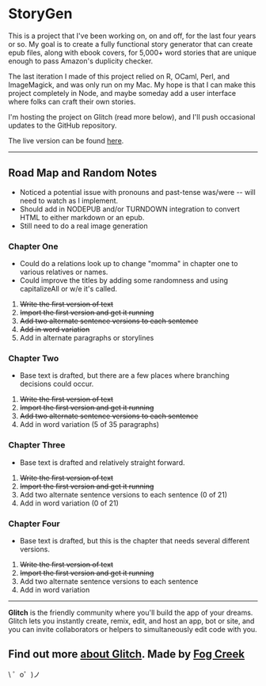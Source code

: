 StoryGen
=================

This is a project that I've been working on, on and off, for the last four years or so. My goal is to create a fully functional story generator that can create epub files, along with ebook covers, for 5,000+ word stories that are unique enough to pass Amazon's duplicity checker.

The last iteration I made of this project relied on R, OCaml, Perl, and ImageMagick, and was only run on my Mac. My hope is that I can make this project completely in Node, and maybe someday add a user interface where folks can craft their own stories. 

I'm hosting the project on Glitch (read more below), and I'll push occasional updates to the GitHub repository. 

The live version can be found [here](https://gem-cook.glitch.me/).

--------------------
## Road Map and Random Notes
*  Noticed a potential issue with pronouns and past-tense was/were -- will need to watch as I implement.
*  Should add in NODEPUB and/or TURNDOWN integration to convert HTML to either markdown or an epub. 
*  Still need to do a real image generation

### Chapter One

* Could do a relations look up to change "momma" in chapter one to various relatives or names.
* Could improve the titles by adding some randomness and using capitalizeAll or w/e it's called.
  
1. ~~Write the first version of text~~
2. ~~Import the first version and get it running~~
3. ~~Add two alternate sentence versions to each sentence~~
4. ~~Add in word variation~~
5. Add in alternate paragraphs or storylines
  
### Chapter Two

*  Base text is drafted, but there are a few places where branching decisions could occur.

  
1. ~~Write the first version of text~~
2. ~~Import the first version and get it running~~
3. ~~Add two alternate sentence versions to each sentence~~
4. Add in word variation (5 of 35 paragraphs)

### Chapter Three

*  Base text is drafted and relatively straight forward.

1. ~~Write the first version of text~~
2. ~~Import the first version and get it running~~
3. Add two alternate sentence versions to each sentence (0 of 21)
4. Add in word variation (0 of 21)

### Chapter Four

*  Base text is drafted, but this is the chapter that needs several different versions.

1. ~~Write the first version of text~~
2. ~~Import the first version and get it running~~
3. Add two alternate sentence versions to each sentence
4. Add in word variation 

--------------------
**Glitch** is the friendly community where you'll build the app of your dreams. Glitch lets you instantly create, remix, edit, and host an app, bot or site, and you can invite collaborators or helpers to simultaneously edit code with you.

Find out more [about Glitch](https://glitch.com/about).
Made by [Fog Creek](https://fogcreek.com/)
-------------------

\ ゜o゜)ノ
